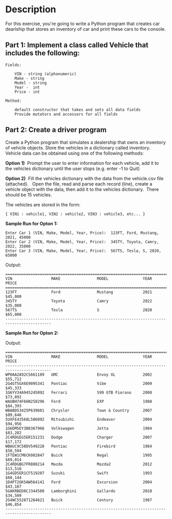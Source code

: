 # Description

For this exercise, you're going to write a Python program that creates car dearlship that stores an inventory of car and print these cars to the console.

## Part 1:  Implement a class called Vehicle that includes the following:
    
    Fields:

        VIN - string (alphanumeric)
        Make - string
        Model - string
        Year -  int
        Price - int
    
    Method:
        
        default constructor that takes and sets all data fields
        Provide mutators and accessors for all fields
    
## Part 2:  Create a driver program 

Create a Python program that simulates a dealership that owns an inventory of vehicle objects.  Store the vehicles in a dictionary called inventory.  Vehicle data can be obtained using one of the following methods:

**Option 1)**  Prompt the user to enter information for each vehicle, add it to the vehicles dictionary until the user stops (e.g. enter -1 to Quit)

**Option 2)**  Fill the vehicles dictionary with the data from the vehicle.csv file (attached).   Open the file, read and parse each record (line), create a vehicle object with the data, then add it to the vehicles dictionary.  There should be 15 vehicles.

The vehicles are stored in the form:
    
    { VIN1 : vehicle1, VIN2 : vehicle2, VIN3 : vehicle3, etc... }
    
**Sample Run for Opton 1:**
    
    Enter Car 1 (VIN, Make, Model, Year, Price):  123FT, Ford, Mustang, 2021, 45000 
    Enter Car 2 (VIN, Make, Model, Year, Price):  345TY, Toyota, Camry, 2022, 35000 
    Enter Car 3 (VIN, Make, Model, Year, Price):  567TS, Tesla, S, 2020, 65000 
    
Output:
    
    ==========================================================================================
    VIN                 MAKE                MODEL               YEAR                PRICE
    ==========================================================================================
    123FT               Ford                Mustang             2021                $45,000
    345TY               Toyota              Camry               2022                $35,000
    567TS               Tesla               S                   2020                $65,000
    ------------------------------------------------------------------------------------------    

**Sample Run for Opton 2:**

Output:
    
    ==========================================================================================
    VIN                 MAKE                MODEL               YEAR                PRICE
    ------------------------------------------------------------------------------------------
    WP0AA2A92CS661189   GMC                 Envoy XL            2002                $55,712
    2G4GT5GX6E9095341   Pontiac             Vibe                2009                $45,333
    1G6YV34A945245092   Ferrari             599 GTB Fiorano     2008                $73,892
    WAUBH74F66N258296   Ford                EXP                 1988                $84,393
    WBABD53425P639601   Chrysler            Town & Country      2007                $89,646
    5UXFE43568L586092   Mitsubishi          Endeavor            2004                $94,956
    1G6DM5EY3B0367966   Volkswagen          Jetta               1984                $83,202
    2C4RDGEG5ER151231   Dodge               Charger             2007                $17,172
    WBAUC9C58DV549228   Pontiac             Firebird            1984                $58,594
    1FTEW1CM6CK082847   Buick               Regal               1995                $69,014
    2C4RDGBG7FR808214   Mazda               Mazda2              2012                $13,516
    1G4GD5ER1CF519207   Suzuki              Swift               1993                $68,144
    1D4PT2GK5AW564141   Ford                Excursion           2004                $43,187
    5GAKRBED0CJ344580   Lamborghini         Gallardo            2010                $34,509
    2G4WC552871264621   Buick               Century             1987                $46,854
    ------------------------------------------------------------------------------------------
